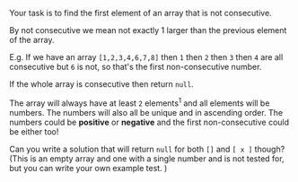 Your task is to find the first element of an array that is not consecutive.

By not consecutive we mean not exactly 1 larger than the previous element of the array.

E.g. If we have an array ```[1,2,3,4,6,7,8]``` then ```1``` then ```2``` then ```3``` then ```4``` are all consecutive but ```6``` is not, so that's the first non-consecutive number.

If the whole array is consecutive then return ```null```.

The array will always have at least ```2``` elements<sup>1</sup> and all elements will be numbers. The numbers will also all be unique and in ascending order. The numbers could be **positive** or **negative** and the first non-consecutive could be either too!

Can you write a solution that will return ```null``` for both ```[]``` and ```[ x ]``` though? (This is an empty array and one with a single number and is not tested for, but you can write your own example test. )

